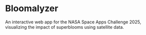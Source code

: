 # Bloomalyzer
An interactive web app for the NASA Space Apps Challenge 2025, visualizing the impact of superblooms using satellite data.
